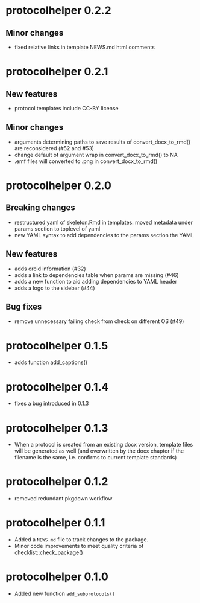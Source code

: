 # protocolhelper 0.2.2

## Minor changes

* fixed relative links in template NEWS.md html comments

# protocolhelper 0.2.1

## New features

* protocol templates include CC-BY license

## Minor changes

* arguments determining paths to save results of convert_docx_to_rmd() are
  reconsidered (#52 and #53)
* change default of argument wrap in convert_docx_to_rmd() to NA
* .emf files will converted to .png in convert_docx_to_rmd()

# protocolhelper 0.2.0

## Breaking changes

* restructured yaml of skeleton.Rmd in templates: moved metadata under params
  section to toplevel of yaml
* new YAML syntax to add dependencies to the params section the YAML

## New features

* adds orcid information (#32)
* adds a link to dependencies table when params are missing (#46)
* adds a new function to aid adding dependencies to YAML header
* adds a logo to the sidebar (#44)

## Bug fixes

* remove unnecessary failing check from check on different OS (#49)

# protocolhelper 0.1.5

* adds function add_captions()

# protocolhelper 0.1.4

* fixes a bug introduced in 0.1.3

# protocolhelper 0.1.3

* When a protocol is created from an existing docx version, template files will
  be generated as well (and overwritten by the docx chapter if the filename
  is the same, i.e. confirms to current template standards)

# protocolhelper 0.1.2

* removed redundant pkgdown workflow

# protocolhelper 0.1.1

* Added a `NEWS.md` file to track changes to the package.
* Minor code improvements to meet quality criteria of checklist::check_package()

# protocolhelper 0.1.0

* Added new function `add_subprotocols()`
